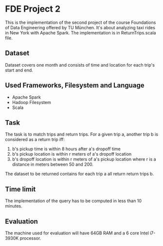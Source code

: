 # FDE Project 2
This is the implementation of the second project of the course Foundations of Data Engineering offered by TU München. It's about analyzing taxi rides in New York with Apache Spark. The implementation is in ReturnTrips.scala file.

## Dataset
Dataset covers one month and consists of time and location for each trip's start and end.

## Used Frameworks, Filesystem and Language
- Apache Spark
- Hadoop Filesystem
- Scala


## Task
The task is to match trips and return trips. For a given trip a, another trip b is considered as a return trip iff:
1. b's pickup time is within 8 hours after a's dropoff time
2. b's pickup location is within r meters of a's dropoff location
3. b's dropoff location is within r meters of a's pickup location
where r is a distance in meters between 50 and 200.

The dataset to be returned contains for each trip a all return return trips b.

## Time limit
The implementation of the query has to be computed in less than 10 minutes.

## Evaluation
The machine used for evaluation will have 64GB RAM and a 6 core Intel i7-3930K processor.
